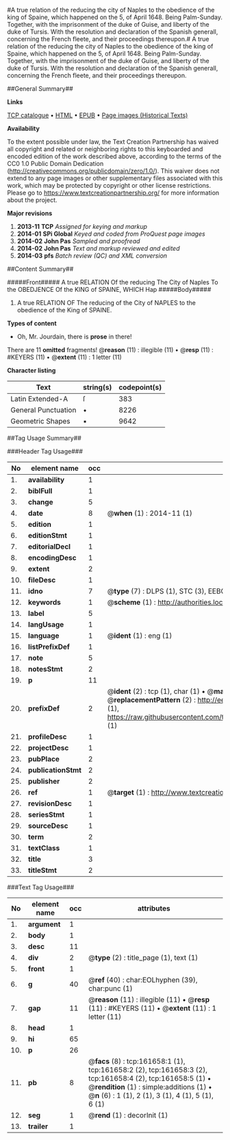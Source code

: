 #A true relation of the reducing the city of Naples to the obedience of the king of Spaine, which happened on the 5, of April 1648. Being Palm-Sunday. Together, with the imprisonment of the duke of Guise, and liberty of the duke of Tursis. With the resolution and declaration of the Spanish generall, concerning the French fleete, and their proceedings thereupon.#
A true relation of the reducing the city of Naples to the obedience of the king of Spaine, which happened on the 5, of April 1648. Being Palm-Sunday. Together, with the imprisonment of the duke of Guise, and liberty of the duke of Tursis. With the resolution and declaration of the Spanish generall, concerning the French fleete, and their proceedings thereupon.

##General Summary##

**Links**

[TCP catalogue](http://www.ota.ox.ac.uk/tcp/)  • 
[HTML](http://tei.it.ox.ac.uk/tcp/Texts-HTML/free/A95/A95264.html)  • 
[EPUB](http://tei.it.ox.ac.uk/tcp/Texts-EPUB/free/A95/A95264.epub) • 
[Page images (Historical Texts)](https://historicaltexts.jisc.ac.uk/eebo-99864224e)

**Availability**

To the extent possible under law, the Text Creation Partnership has waived all copyright and related or neighboring rights to this keyboarded and encoded edition of the work described above, according to the terms of the CC0 1.0 Public Domain Dedication (http://creativecommons.org/publicdomain/zero/1.0/). This waiver does not extend to any page images or other supplementary files associated with this work, which may be protected by copyright or other license restrictions. Please go to https://www.textcreationpartnership.org/ for more information about the project.

**Major revisions**

1. __2013-11__ __TCP__ *Assigned for keying and markup*
1. __2014-01__ __SPi Global__ *Keyed and coded from ProQuest page images*
1. __2014-02__ __John Pas__ *Sampled and proofread*
1. __2014-02__ __John Pas__ *Text and markup reviewed and edited*
1. __2014-03__ __pfs__ *Batch review (QC) and XML conversion*

##Content Summary##

#####Front#####
A true RELATION Of the reducing The City of Naples To the OBEDJENCE Of the KING of SPAINE, WHICH Hap
#####Body#####

1. A true RELATION OF The reducing of the City of NAPLES to the obedience of the King of SPAINE.

**Types of content**

  * Oh, Mr. Jourdain, there is **prose** in there!

There are 11 **omitted** fragments! 
 @__reason__ (11) : illegible (11)  •  @__resp__ (11) : #KEYERS (11)  •  @__extent__ (11) : 1 letter (11)

**Character listing**


|Text|string(s)|codepoint(s)|
|---|---|---|
|Latin Extended-A|ſ|383|
|General Punctuation|•|8226|
|Geometric Shapes|▪|9642|

##Tag Usage Summary##

###Header Tag Usage###

|No|element name|occ|attributes|
|---|---|---|---|
|1.|__availability__|1||
|2.|__biblFull__|1||
|3.|__change__|5||
|4.|__date__|8| @__when__ (1) : 2014-11 (1)|
|5.|__edition__|1||
|6.|__editionStmt__|1||
|7.|__editorialDecl__|1||
|8.|__encodingDesc__|1||
|9.|__extent__|2||
|10.|__fileDesc__|1||
|11.|__idno__|7| @__type__ (7) : DLPS (1), STC (3), EEBO-CITATION (1), PROQUEST (1), VID (1)|
|12.|__keywords__|1| @__scheme__ (1) : http://authorities.loc.gov/ (1)|
|13.|__label__|5||
|14.|__langUsage__|1||
|15.|__language__|1| @__ident__ (1) : eng (1)|
|16.|__listPrefixDef__|1||
|17.|__note__|5||
|18.|__notesStmt__|2||
|19.|__p__|11||
|20.|__prefixDef__|2| @__ident__ (2) : tcp (1), char (1)  •  @__matchPattern__ (2) : ([0-9\-]+):([0-9IVX]+) (1), (.+) (1)  •  @__replacementPattern__ (2) : http://eebo.chadwyck.com/downloadtiff?vid=$1&page=$2 (1), https://raw.githubusercontent.com/textcreationpartnership/Texts/master/tcpchars.xml#$1 (1)|
|21.|__profileDesc__|1||
|22.|__projectDesc__|1||
|23.|__pubPlace__|2||
|24.|__publicationStmt__|2||
|25.|__publisher__|2||
|26.|__ref__|1| @__target__ (1) : http://www.textcreationpartnership.org/docs/. (1)|
|27.|__revisionDesc__|1||
|28.|__seriesStmt__|1||
|29.|__sourceDesc__|1||
|30.|__term__|2||
|31.|__textClass__|1||
|32.|__title__|3||
|33.|__titleStmt__|2||


###Text Tag Usage###

|No|element name|occ|attributes|
|---|---|---|---|
|1.|__argument__|1||
|2.|__body__|1||
|3.|__desc__|11||
|4.|__div__|2| @__type__ (2) : title_page (1), text (1)|
|5.|__front__|1||
|6.|__g__|40| @__ref__ (40) : char:EOLhyphen (39), char:punc (1)|
|7.|__gap__|11| @__reason__ (11) : illegible (11)  •  @__resp__ (11) : #KEYERS (11)  •  @__extent__ (11) : 1 letter (11)|
|8.|__head__|1||
|9.|__hi__|65||
|10.|__p__|26||
|11.|__pb__|8| @__facs__ (8) : tcp:161658:1 (1), tcp:161658:2 (2), tcp:161658:3 (2), tcp:161658:4 (2), tcp:161658:5 (1)  •  @__rendition__ (1) : simple:additions (1)  •  @__n__ (6) : 1 (1), 2 (1), 3 (1), 4 (1), 5 (1), 6 (1)|
|12.|__seg__|1| @__rend__ (1) : decorInit (1)|
|13.|__trailer__|1||
